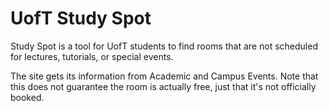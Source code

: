 
# UofT Study Spot

Study Spot is a tool for UofT students to find rooms that are not scheduled for lectures, tutorials, or special events.

The site gets its information from Academic and Campus Events. Note that this does not guarantee the room is actually free, just that it's not officially booked.
